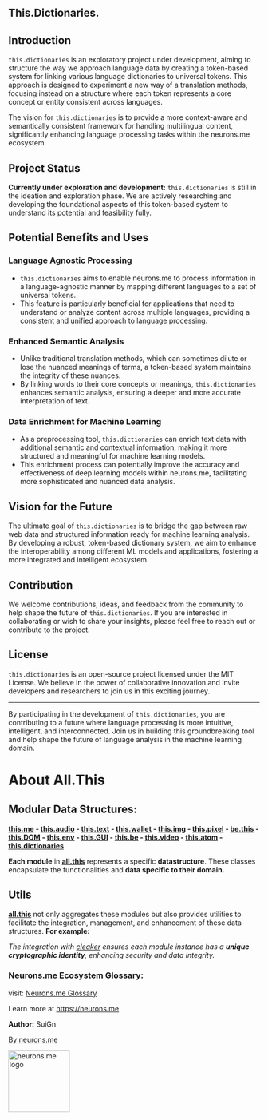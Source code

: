 ## This.Dictionaries.

## Introduction
`this.dictionaries` is an exploratory project under development, aiming to structure the way we approach language data by creating a token-based system for linking various language dictionaries to universal tokens. This approach is designed to experiment a new way of a translation methods, focusing instead on a structure where each token represents a core concept or entity consistent across languages. 

The vision for `this.dictionaries` is to provide a more context-aware and semantically consistent framework for handling multilingual content, significantly enhancing language processing tasks within the neurons.me ecosystem.

## Project Status

**Currently under exploration and development:** `this.dictionaries` is still in the ideation and exploration phase. We are actively researching and developing the foundational aspects of this token-based system to understand its potential and feasibility fully.

## Potential Benefits and Uses

### Language Agnostic Processing
- `this.dictionaries` aims to enable neurons.me to process information in a language-agnostic manner by mapping different languages to a set of universal tokens.
- This feature is particularly beneficial for applications that need to understand or analyze content across multiple languages, providing a consistent and unified approach to language processing.

### Enhanced Semantic Analysis

- Unlike traditional translation methods, which can sometimes dilute or lose the nuanced meanings of terms, a token-based system maintains the integrity of these nuances.
- By linking words to their core concepts or meanings, `this.dictionaries` enhances semantic analysis, ensuring a deeper and more accurate interpretation of text.

### Data Enrichment for Machine Learning

- As a preprocessing tool, `this.dictionaries` can enrich text data with additional semantic and contextual information, making it more structured and meaningful for machine learning models.
- This enrichment process can potentially improve the accuracy and effectiveness of deep learning models within neurons.me, facilitating more sophisticated and nuanced data analysis.

## Vision for the Future

The ultimate goal of `this.dictionaries` is to bridge the gap between raw web data and structured information ready for machine learning analysis. By developing a robust, token-based dictionary system, we aim to enhance the interoperability among different ML models and applications, fostering a more integrated and intelligent ecosystem.

## Contribution

We welcome contributions, ideas, and feedback from the community to help shape the future of `this.dictionaries`. If you are interested in collaborating or wish to share your insights, please feel free to reach out or contribute to the project.

## License

`this.dictionaries` is an open-source project licensed under the MIT License. We believe in the power of collaborative innovation and invite developers and researchers to join us in this exciting journey.

---

By participating in the development of `this.dictionaries`, you are contributing to a future where language processing is more intuitive, intelligent, and interconnected. Join us in building this groundbreaking tool and help shape the future of language analysis in the machine learning domain.

# About All.This

## Modular Data Structures:

**[this.me](https://suign.github.io/this.me)  - [this.audio](https://suign.github.io/this.audio) - [this.text](https://suign.github.io/this.text) - [this.wallet](https://suign.github.io/this.wallet) - [this.img](https://suign.github.io/this.img) - [this.pixel](https://suign.github.io/Pixels) - [be.this](https://suign.github.io/be.this) - [this.DOM](https://suign.github.io/this.DOM) - [this.env](https://suign.github.io/this.env/) - [this.GUI](https://suign.github.io/this.GUI) - [this.be](https://suign.github.io/this.be) - [this.video](https://suign.github.io/this.video) - [this.atom](https://suign.github.io/this.atom) - [this.dictionaries](https://suign.github.io/this.dictionaries/)**

**Each module** in **[all.this](https://neurons.me/all-this)** represents a specific **datastructure**. These classes encapsulate the functionalities and **data specific to their domain.**

## **Utils**

**[all.this](https://neurons.me/all-this)** not only aggregates these modules but also provides utilities to facilitate the integration, management, and enhancement of these data structures. **For example:**

*The integration with [cleaker](https://suign.github.io/cleaker/) ensures each module instance has a **unique cryptographic identity**, enhancing security and data integrity.*

### Neurons.me Ecosystem Glossary:

visit: [Neurons.me Glossary](https://suign.github.io/neurons.me/Glossary) 

Learn more at https://neurons.me

**Author:** SuiGn

[By neurons.me](https://neurons.me)

<img src="https://suign.github.io/neurons.me/neurons_logo.png" alt="neurons.me logo" width="123" height="123" style="width123px; height:123px;">
